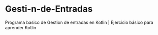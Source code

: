 # Gesti-n-de-Entradas
Programa basico de Gestion de entradas en Kotlin | Ejercicio básico para aprender Kotlin
